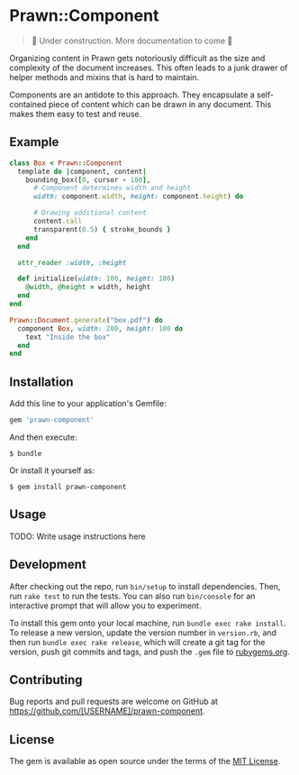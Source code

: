 # Prawn::Component

> 🚧 Under construction. More documentation to come  🚧

Organizing content in Prawn gets notoriously difficult as the size and complexity of the document increases. This often leads to a junk drawer of helper methods and mixins that is hard to maintain.

Components are an antidote to this approach. They encapsulate a self-contained piece of content which can be drawn in any document. This makes them easy to test and reuse.

## Example
```ruby
class Box < Prawn::Component
  template do |component, content|
    bounding_box([0, cursor - 100],
      # Component determines width and height
      width: component.width, height: component.height) do

      # Drawing additional content
      content.call
      transparent(0.5) { stroke_bounds }
    end
  end

  attr_reader :width, :height

  def initialize(width: 100, height: 100)
    @width, @height = width, height
  end
end

Prawn::Document.generate("box.pdf") do
  component Box, width: 200, height: 100 do
    text "Inside the box"
  end
end
```

## Installation

Add this line to your application's Gemfile:

```ruby
gem 'prawn-component'
```

And then execute:

    $ bundle

Or install it yourself as:

    $ gem install prawn-component

## Usage

TODO: Write usage instructions here

## Development

After checking out the repo, run `bin/setup` to install dependencies. Then, run `rake test` to run the tests. You can also run `bin/console` for an interactive prompt that will allow you to experiment.

To install this gem onto your local machine, run `bundle exec rake install`. To release a new version, update the version number in `version.rb`, and then run `bundle exec rake release`, which will create a git tag for the version, push git commits and tags, and push the `.gem` file to [rubygems.org](https://rubygems.org).

## Contributing

Bug reports and pull requests are welcome on GitHub at https://github.com/[USERNAME]/prawn-component.

## License

The gem is available as open source under the terms of the [MIT License](https://opensource.org/licenses/MIT).
